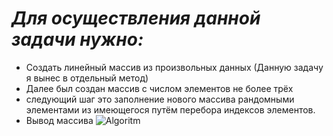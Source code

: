 # *Для осуществления данной задачи нужно:*
 * Создать линейный массив из произвольных данных
(Данную задачу я вынес в отдельный метод)
* Далее был создан массив с числом элементов не более трёх
* следующий шаг это заполнение нового массива рандомными элементами из имеющегося путём перебора индексов элементов.
* Вывод массива 
![Algoritm](algoritm1.jpg)
